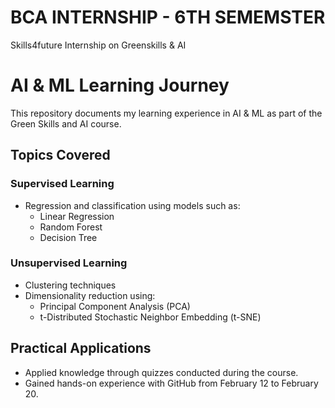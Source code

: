 # BCA INTERNSHIP - 6TH SEMEMSTER
Skills4future Internship on Greenskills &amp; AI

# AI & ML Learning Journey  

This repository documents my learning experience in AI & ML as part of the Green Skills and AI course.  

## Topics Covered  

### Supervised Learning  
- Regression and classification using models such as:  
  - Linear Regression  
  - Random Forest  
  - Decision Tree  

### Unsupervised Learning  
- Clustering techniques  
- Dimensionality reduction using:  
  - Principal Component Analysis (PCA)  
  - t-Distributed Stochastic Neighbor Embedding (t-SNE)  

## Practical Applications  
- Applied knowledge through quizzes conducted during the course.  
- Gained hands-on experience with GitHub from February 12 to February 20.  

